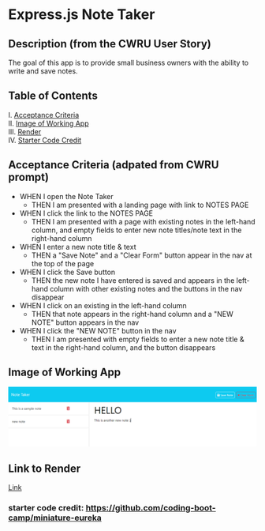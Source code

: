 # Express.js Note Taker

## Description  (from the CWRU User Story)
The goal of this app is to provide small business owners with the ability to write and save notes.

## Table of Contents
I. [Acceptance Criteria](#acceptance-criteria-adpated-from-cwru-prompt) <br>
II. [Image of Working App](#image-of-working-app)<br>
III. [Render](https://express-note-taker-2nps.onrender.com/)<br>
IV. [Starter Code Credit](#starter-code-credit-httpsgithubcomcoding-boot-campminiature-eureka)

## Acceptance Criteria (adpated from CWRU prompt)
- WHEN I open the Note Taker
    - THEN I am presented with a landing page with link to NOTES PAGE
- WHEN I click the link to the NOTES PAGE
    - THEN I am presented with a page with existing notes in the left-hand column, and empty fields to enter new note titles/note text in the right-hand column
- WHEN I enter a new note title & text
    - THEN a "Save Note" and a "Clear Form" button appear in the nav at the top of the page
- WHEN I click the Save button
    - THEN the new note I have entered is saved and appears in the left-hand column with other existing notes and the buttons in the nav disappear
- WHEN I click on an existing in the left-hand column
    - THEN that note appears in the right-hand column and a "NEW NOTE" button appears in the nav
- WHEN I click the "NEW NOTE" button in the nav
    - THEN I am presented with empty fields to enter a new note title & text in the right-hand column, and the button disappears

## Image of Working App
![Working App](images/newnote.png)

## Link to Render
[Link](https://express-note-taker-2nps.onrender.com/)


### starter code credit: https://github.com/coding-boot-camp/miniature-eureka

